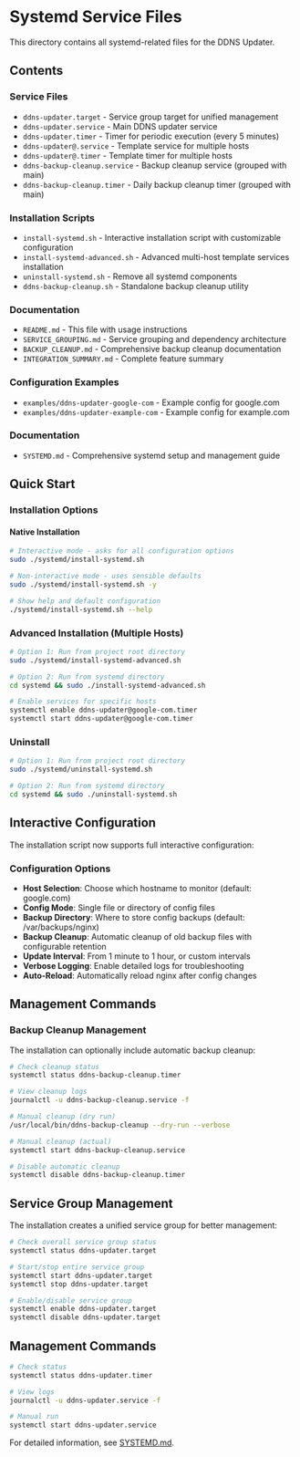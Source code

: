 # Systemd Service Files

This directory contains all systemd-related files for the DDNS Updater.

## Contents

### Service Files
- `ddns-updater.target` - Service group target for unified management
- `ddns-updater.service` - Main DDNS updater service
- `ddns-updater.timer` - Timer for periodic execution (every 5 minutes)
- `ddns-updater@.service` - Template service for multiple hosts
- `ddns-updater@.timer` - Template timer for multiple hosts
- `ddns-backup-cleanup.service` - Backup cleanup service (grouped with main)
- `ddns-backup-cleanup.timer` - Daily backup cleanup timer (grouped with main)

### Installation Scripts
- `install-systemd.sh` - Interactive installation script with customizable configuration
- `install-systemd-advanced.sh` - Advanced multi-host template services installation
- `uninstall-systemd.sh` - Remove all systemd components
- `ddns-backup-cleanup.sh` - Standalone backup cleanup utility

### Documentation
- `README.md` - This file with usage instructions
- `SERVICE_GROUPING.md` - Service grouping and dependency architecture
- `BACKUP_CLEANUP.md` - Comprehensive backup cleanup documentation
- `INTEGRATION_SUMMARY.md` - Complete feature summary

### Configuration Examples
- `examples/ddns-updater-google-com` - Example config for google.com
- `examples/ddns-updater-example-com` - Example config for example.com

### Documentation
- `SYSTEMD.md` - Comprehensive systemd setup and management guide

## Quick Start

### Installation Options

#### Native Installation
```bash
# Interactive mode - asks for all configuration options
sudo ./systemd/install-systemd.sh

# Non-interactive mode - uses sensible defaults
sudo ./systemd/install-systemd.sh -y

# Show help and default configuration
./systemd/install-systemd.sh --help
```

### Advanced Installation (Multiple Hosts)
```bash
# Option 1: Run from project root directory
sudo ./systemd/install-systemd-advanced.sh

# Option 2: Run from systemd directory
cd systemd && sudo ./install-systemd-advanced.sh

# Enable services for specific hosts
systemctl enable ddns-updater@google-com.timer
systemctl start ddns-updater@google-com.timer
```

### Uninstall
```bash
# Option 1: Run from project root directory
sudo ./systemd/uninstall-systemd.sh

# Option 2: Run from systemd directory
cd systemd && sudo ./uninstall-systemd.sh
```

## Interactive Configuration

The installation script now supports full interactive configuration:

### Configuration Options
- **Host Selection**: Choose which hostname to monitor (default: google.com)
- **Config Mode**: Single file or directory of config files
- **Backup Directory**: Where to store config backups (default: /var/backups/nginx)
- **Backup Cleanup**: Automatic cleanup of old backup files with configurable retention
- **Update Interval**: From 1 minute to 1 hour, or custom intervals
- **Verbose Logging**: Enable detailed logs for troubleshooting
- **Auto-Reload**: Automatically reload nginx after config changes

## Management Commands

### Backup Cleanup Management

The installation can optionally include automatic backup cleanup:

```bash
# Check cleanup status
systemctl status ddns-backup-cleanup.timer

# View cleanup logs
journalctl -u ddns-backup-cleanup.service -f

# Manual cleanup (dry run)
/usr/local/bin/ddns-backup-cleanup --dry-run --verbose

# Manual cleanup (actual)
systemctl start ddns-backup-cleanup.service

# Disable automatic cleanup
systemctl disable ddns-backup-cleanup.timer
```

## Service Group Management

The installation creates a unified service group for better management:

```bash
# Check overall service group status
systemctl status ddns-updater.target

# Start/stop entire service group
systemctl start ddns-updater.target
systemctl stop ddns-updater.target

# Enable/disable service group
systemctl enable ddns-updater.target
systemctl disable ddns-updater.target
```

## Management Commands

```bash
# Check status
systemctl status ddns-updater.timer

# View logs
journalctl -u ddns-updater.service -f

# Manual run
systemctl start ddns-updater.service
```

For detailed information, see [SYSTEMD.md](SYSTEMD.md).